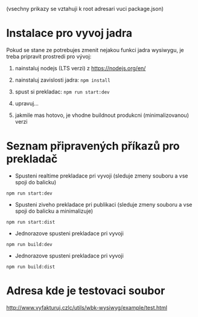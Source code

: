 (vsechny prikazy se vztahuji k root adresari vuci package.json)

# Instalace pro vyvoj jadra
Pokud se stane ze potrebujes zmenit nejakou funkci jadra wysiwygu, je treba pripravit prostredi pro vývoj:

1. nainstaluj nodejs (LTS verzi) z https://nodejs.org/en/

2. nainstaluj zavislosti jadra: ```npm install```

3. spust si prekladac: ```npm run start:dev```

4. upravuj...

5. jakmile mas hotovo, je vhodne buildnout produkcni (minimalizovanou) verzi


# Seznam připravených příkazů pro prekladač

- Spusteni realtime prekladace pri vyvoji (sleduje zmeny souboru a vse spoji do balicku)

```npm run start:dev```

- Spusteni ziveho prekladace pri publikaci (sleduje zmeny souboru a vse spoji do balicku a minimalizuje)

```npm run start:dist```

- Jednorazove spusteni prekladace pri vyvoji

```npm run build:dev```

- Jednorazove spusteni prekladace pri vyvoji

```npm run build:dist```

# Adresa kde je testovaci soubor

http://www.vyfakturuj.czlc/utils/wbk-wysiwyg/example/test.html
